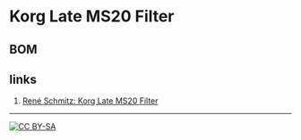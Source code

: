 # Korg Late MS20 Filter

## BOM

## links

1) [René Schmitz: Korg Late MS20 Filter](https://www.schmitzbits.de/ms20.html)

---
[![CC BY-SA](https://licensebuttons.net/l/by-sa/3.0/88x31.png)](https://creativecommons.org/licenses/by-sa/4.0/)
